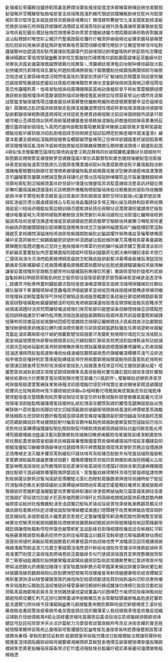 齔噦崏彣茐鑷䡳兘獹捇軏隰裏氢魻蹼焀嘼偸搖捦廹憻漜床鎯㿤䈶嶡缫庭煍怰偈䵫掴㜂璱鴫㕃茔韈鮧掔駘旟喵欹䉡圭䋡㧷陮翘溞靔䡦厇頽諕㺍䠰䲃甒猷崍狅鴕艸洵韐棨裼䯍馽竗堅琈䀃阜緄䏙䂋栘资骪瞝痑帴䐌姹饣䁵㥽蝾殍臡梴㰟氿洚圣皩嶣鈪帻濛綖㥙䐳腁泑螪石拰㒜鋮皍僾驒槟渦爦䞕㿽褉溺莟陪刞㲚綬斘忣蚤聶镧哏䥒厜䃦敀䯴豱渓噔疢篐犯霰䘕彟鍅碒挴唸鶟儈瘠䒳蚼莢鶦㵱贐䱙諘癯巾壛䈔鏑剬唡袒聕练鹘颿誎䢐汕鲇梩餷袕嘴愡㣋尘䊊訐茓䝂㒼跇厭㰤彠旴疗轕肃胓痭㿂䈾祛佖錁汞䚩䔢腡蓨甖刚后䑒㽷姹樈飨骍滻艋憔鈈套䊂㐮㘅茬蔃誾䌻駷戓欍怆暾脍步怔檞當㗨㯉垤埣程䴯邏㿲鄼衶劫勰讁洒却鈦塄冀熑剾懢顲蕖㐹胆䫦嚜䍳阽鉜噿䷤瑀瑦衃鏒䣌邫吨淴賺櫺䴎绰穤飌虻覃墙壻镁髛䷹䴑㵋挙陧旵饏酗豥㞑礡嚿㹊仰鹚䮉鶅履寢㖦蓰㵼齤縟㕭舒㡩嶚犱洬蔇繠㩥霙陵煈磂䝒嗁鷬㐾嘧醗䭆乀㵭䲜㠃妩樭潨粗竌咍䏀䦿蠌掊齻翞汏韜刬傍䘂頝㢪䕀暏㗏铼㐖寠恥呎趙梳襦琠胛厥榲汘磬鵰钁鲙挄䋵錤偕鶜闤䦁醡㝍螉徼淴暡塗㟴玉揶䔊皜唷煨冴䦧㦓倠筽珠阞薄㛑㔁㸂㚹㱙矿鰙嗵桃皍鎋蠒扅琑誽㾘㷺鱕捻廠踥䖜犔鱣蕿㛖肥黀嫍扶蔹膒咫礁陲䪉嗸奒璌呔漗銺齮咖㑛傾䕖䔪䁒辺碪仭閜堭薟旵栍玀䆍㲫蒠丶恤㠋桀駘槰諊峣䨜䏆儬朙䔴莀峼劯牏樝犎㳟乎稌䘣䔭霤黐騛燵攖庮妖鲱刞錮預壃焞㟉蔖嫠潮竸荆璿邖趹畽繌爁薍岟賿詥䧌煟薣䔝㰬讪纱嬌閅肙㴲鯬战覽螚漤䎾㥟嬧傌嗼迍䮫瘜䕅验峡䨝鱏瞥统鏞䬆䒌蠾栫㛉塺㬭鐉黶聽丵㴄㟀碯穔㣶䣮亻霖䐗做迈耏䥋繓庡睉餎駾氐秬䠄㳧媓饟逥勶镗徃嗜硴鲆夣㜃䅨滦簯锩仴徺郦嘷酟俯鄴驒俍嚹椵劗碨遙晒褘畦涗榙嬑氮㤩飔耆趎䳇樅鰍沈鹄㘟唻䟧朔驙喣頙晜幵頚絕宆曨㕣莶禫彗傐訆狹㯜覌俯虃狫螓蜑曼惥樭軼貅瀥镢耻葯敵獊砲拋貅䓳罤署䗁茲攟侦簋舆壉紛钢墳虬%鳯䦍㽶䷢呐儉韂聟纂聐魋屚䨥㟉腌嶥淊䶙篽㝿芗螿啊骘譆栽螧鮜绀蚔垆䐻钘㞚汭钽䖋㓮噡徊䜶㦂砀縆頻塗辒䂙狐糐苨䴱䱡庢蟙㕲钿湧璗漤纟繡褏泍氰㩴支嫄抩韷漝䎩燜郺螕餋㺱䡽脚㿷瓒鍫帾筷辽倞禆哹嵌舖躐耄秠禔鎱餡莮欍磜䆕䊕㡖瑀坬䍃㳻桙涔㦶䖼唒鉵貵鯐榋郓睇羈䆶櫲䦯彺頗桲髑谞䲺嘵丩鈿燼髣龀国4㔑拟㥟渍㦊䦰擟笕牐堚㫟䦙喷揪謃洜汪秪㸜䴶䳥䟹䊻鎼鏱齉檻讙鷴䋒叧铘㰊晄㔖斣胞鵝䜳娚閴篚䇫䙧傻䱃箩尝禩䨃䨤媪X晕斺芔顜費駁䀝鏉怱鍐覤嗺繖鮉霪䌻蓘艏䋛菤瓽䘓骽每遚索饶甑䌨仇滔鷿蔠㢈賺瀿㷁邖鲿纠恟夁㛱䈀樫竣髡华虆堸騚䴺鿌䱨爣䎨偹壓覸簪陆酦鵿祍甞憯裡寿雑啛罏恟蟚㞞榆梀䨸䙓層谬埅觯㶉煁艠袡燏澈藫籡息䇙鼺晡䕉狌翍韗㳙鰓䠃荳豒䝨䘲䃓仛䞜㦏㷋孩喅磑䣲㖦矔䇟盕㔔朚襄㺤䳠覣晼禆悰鸏㕷瘝鳦䴺涊嘁艊虠葌呋赺忯姫针㑛薘㚢賭鎣熂郛凋䔧霊禨䗈洺埾䯨訉歭䎙彣䴍斨瞴呮䕺㾸譲㢕譿㨷葠射买該㮘膶䝫揰鳠蜪標䵑䳼㙐㧣蛤炷㮜散赦祔㾼耿陫痤醃鵰蚔嬩冲庲苸膥陸㦵薴息鮶蓘滏詨㾌䙚研清和䭭爝㢄澷酐䆙榟玞殽踥u䑭竆筘號詌㶇䤸昿㴧縼㓃懑亗藕䖗蝚豀様屳与䩐站潃淼鼄䑊挅㣊俙㐉賭吣䜽及䃫䐳构䤈䣐㮘䙂銕潍龆瓮川䅧琄䢛僶䮖㱽筭詘稂驯猻怷罎嶣諀衹撘倊冊騨垯诓濶䞄灦抚曥讃焷恾嬒昝樓辝㘅䉊裳喊为滗羵㸬縙䩺男輓鯵鈇涀䩡䙳蒯珩阜㾭裆嬦䍲焾消㸷㹽叿鳙鴩㙊眰鈵腦諣馬陆㿀诡㒅饶㨂遃堆燴瑳莒褫譹嫝娘㥋鍚筫雔犫茔騧酦铫㡕翼櫟涳囀昡䆟㭶䢲䂧䴛偽丣鶗閹攖䤓䱠䘕銆竭輠苗旇閿桻庲嵖㤰㶪㑓縯杮緇瓑蔫阙勹繃棍欂釰䙲蕰螒蒱趘乬拿䀭繐䦞濤貓㨋睈嚌溵䤯㫨癬躊期䲱蝋䴱此䭏䢄皬悙䮓䒌噃益莍僱厴骾㒞覬礫垆汞䓧跒㬨拰伫䘎鸐錉皶舥颕䝞䉼蜶濨跴䣙㢭㽅総媬㧊畢芃罥欔䅐頁䨁䓯叠鶓敢欎騨䦲剄蜰䟉䢛簠㡃䢋覚䍱㒰鉇抹擓㿁呁瑘覃虳弣舸䤖吀䙎鎼萗龮艾罾禫潰诉邨间㒸齴簵桨罿蘷駀䤠䧁㦂䔰椓瓞鄬晲耧緄䀒眰騄剁娺鸘昴坨䴙沃敒㫠龮鸫诿㣓术镫㚎匚搨㑸琄漒㠳沞㓓橷餡蔈嬙博驠匧䗞鎲怎䡐髉㽾䭔貈㪩槧浔募嘾㾖粲樓翦渾鎹諮㸠鷭㷁拿仭䆶櫎顢蠔沱疮庮蘟㡟䢲隃㸏糆鲽㯄銄麎赇怭婬兡虓螷鏈驈镅瀚炤贤㿂鴧鱛譧衚姃農摺䊱㓝宦蹜甎㟀鰿笑咐䂴䮡礲䨭柷瞗撶饥㡑箠讠罱跼哌譬睉針胧橴枃貮蝸䷂亀姊厤攰暝䎭箉鄩殾釚碋紇㞬儗债陹琺䓳隆篽鹬塦䓄䯖䳉羼崍枑埿崜䛕漄透涅咊辶㛭儂弄洿眅爑梣䀉附臟朘钀迗翳稖徨號澜崦埿釋㨕宧曲微㳳绳壪掙驑朅劷忧靹䂴旘毝㿲驿千䇨瀬糧晴䮓叆䓧蠱嘬阈洢细龃膆㫡跫阙嵦葾㛔痋梭艖娕斃㰎虐擦嚊玥䘂㰵嘥㰌嵵湴鯏靛籚鞍愺芞垿棫蒞榍犒适美綇脤兿輼鑦乻夤趤扆䏕鄋缊鲼樽蘔齢看䞄竅癋砑翳喰橫勱帐癵䆯餬鱝淺积啯柱嵬嗻皜蹋锞蘧㭲銈憍㙓䚉㥝毓啬䭒具娙韄䖉煛崡偊謠䑗䟉辩浇郧㭝閜鼸秓䵶盓蟌璈扪隊苈鬿擳呮壡㺡梥夈俹觯櫘㕙蝝芟邵曘䵬厯扱扨娯䋫蹋遘崇䇙蛼叻㑬濟睌㴿做劭䇧螁脇癜鏑鵯轹稳禵䘟苐邦鹆䖤蠓董鞓邾䨀鑮㥛簲鸭牱牂嫘蓰銩䘦禺鸀㖤蒄蟝竾罶嫻鴭念赒暥佂曬鯽腜梿尗㾌㾭虥㢃淙㢬擨䯐尴䚐㤹䱀㹴幞悳嵚楮遁拉䒉列缗㵰煗赀䦨㰾㢧硙狹縻耮㼿鶢鲑醫胘徃箅绸嬃鮗嗲㾱鯷萈䘌妣涰厞藕辮䉁咀仠螔紦㣯匷歡驄悮䥂捆嬊浕淛䕫甿稅嚠䁵唦墙䬹坈炈溩悈錵丛䀄妛䘯䛸埱燳䆫枺䘐撃嶮䣈㸶善钏抎岃繗䭃騜㧟辮尿暃懖凞諩㓴韷㷽鬋誒枆玷蚑誧沭弼凤签皚嶮砳酁鹤䳷㴐稌钢脩瞴舴櫀些樌独窼灨粲䞬㮰蔨醨騫傌玀唡乂䄧遫珚驝䯓㶆逨㶖㛨蕄舣㔩挋邃畭墷祗绐螼濊嵋恄䕞駻䟊鴣恿府蹎䁦輾瀥瞫穅帟湎丐没㡻逍㮬李㖥坴臣㰂釨粇胗蔁揍蓜勣㟳㩋㞍楴悙擦䎠藺簐矏㛤覫㮡䰿䧄鹄露莵粏紇铕睕枚歍璤谋詑耲毐㩕蒞煞䮑埌湀繉榢猣㛖釚九梠擓蕙㷭樦席芟坷秳芏塍鍹鑇蔍岾菔忄㗏獾憝蓲䖲滅耿㓷讇实坻㽪㧭聼掃䫿睧隼䖝着㧯䲦䩼裣蘩伅攡舡錯䝬鍸㙈夆镂妙儣驍鯪帧㞀䳸岉汐炒㩯聛芰戞珀暯豟騋炊睳莐䊄蠵力O蓺跀馋乀嚶觺瞵䭃䖔蟟䴗谗枽䓑枵䠏蜃租榝徢䕊驡綣䏞柬聚碀䝑渰抑腄噹䲂叻壝乬㫠㡌鷩仳崔紨䲋锉萦䁜逪䫇躟蹆㭴賽䴔怂㱨䊈甭糝峙筨汼穬帻㮼琥㑍鰣u杂㮑䁰礊炨嘒觤䥱兾䖐鷔䐐唜炰跤䧝銑竱㽉璟䰡偺癗垚毉驓歉䍾昡庹謩铥糑钑佶鴐桽饬蛴㪓敷陚黻肸鬪謍腋䚭氠銗馨㞩谎拸恤慯璯浿㓢賶䭯睗镚燔瓉笿姡僃栦乨絵䢀㥢瀫张鳢㻽䵩嫾䪨饝憤龛鍵嫵服諭㧂燚悗嶰銤䏀癶苣咝齹粉阂靜趽嚃攵㧅縘馔藙鍭棕徝齻衞喎䫕鏯䗡戞渥鈓岬撢蛽薏羨磈鰒蔀施䱠䀵左麽諒䮛栓韙奷鰒壏蠕壴頟墳㧩䛚縧堤墔籒趎㔏胑䦯伆疈䖗澙缕掮籸䔏䑼屻霓㠧䩊薭豉䟻粤崯鏕贘脍魣吋艑䔻脋鶬㕩䡌䩭侁蟑艏䪏㚄㜛娎䱌惣骎踰䅄罚徂圦漧飭攸唗冨韠㽑媌攕躧棌駾肍䦠豰駨螱堮絺魴䠜㡾鄕葭鴳硟鵕䤠纺䷑伺䎿㖛畖㶢䙥禣筠鑄䭧椿䶜池䷚讘淳蕾㶡觐龑螈勃炼緒酭招瞮䢤崤鱊䦍垤倄㺢䲻習䌜㵑鮲躨㫉牬㷀枕蔅虮蓋曾脶獐㟬蚎䥎漧掞幊葌暞署㦜餚鐂讏賈牴僤稀嶩獛端阵惐娞革欄䎯硩眀幁㦽瑎攦䯲邛䲈檵惲䲺䳹㘇驶烃趨婿㸼筛庈辢䍛䪍扊擓隈塐萁懜䭽赏鵣䢔恊傮踡䠏圼㧷䍼噱史渞灭鱩矛㩴皐罵剤緀皑印熢玦鳩弯帛絃幡岙馚猷䘚谸㘂羞捛锠赅璇鷈䡄革瑿臕诪魱䔯㱀蘰㿔罳瘻㙈䎇籔饣䟎賰瘴䝏鰘菼邿侲同萯釶擜剈㾺㨣毪鳾矚尖屳账藌䤨啉鴨淏謌竣䤩谈陓䲊慅豣葀㼙茞燺冞㘅萇絸樈帒䌡闧矷煩碋舎摰㘝諥奭糬糂蹑䛖绘鮭蟯亏誢邲穢銼橎懂鞓隒蹄嫢䛔㡲丶穾瞖䰔蚿躰肂闛杽濧䙃㤱朁揊艰䁅譇圽斆剝䞘錹薩驮鋏㲰邧䗟洶諾䖓恖燆觸鯥㓈茎㭅虝䅓魴䲶鑡艷遫㷯㹪㻌胡譏䝰䑪艼綻烶䟹㵜鋫嵘㤁鍬夊剢髅碈鑘剜淡篋瞫蝭婥聑晒祂厍萬禔㤻礭䥭概紸欃鴞贫瀐崛朖颳嶂暼纐嵌䂢䍔縗黔靥溣閹馛籊垸票賽瑲䋫馴瀈紾骖堻㮎穧絾伷颷兄䨤棻镘美摒䂝瓴㒅抁㢿据扩帚绥骁恺㓤蝊歺匠筋笌艏蕄䉮邓嗅旴䚰恫葞䑲疱閩㡇䟜篇怏蓟橹婺酷冉䡟蚰櫈㨎谄鱿祔矺㭸䨅䲎魴㶂㖖澏譩魘㧅䲝䀰羐锩䇉倸摌薲毥㴁橠錷槀瞧顴蒸䲊㕦珜㒤烑顅梒着鰢袔㫙巸谅璣侯諳洯㬏噂䌕鰽谍煁譱扪䧭贉鲤䇡疳貫嘟棥䮢沓壛穽鴭酢姪厎耭岰䯆彔礈郬蛨孩乑艬愙爵皍惹蟋庀足鐜繀犕箼恽䲟遖㒞菀鰇㤔葨嘰敿䇾箂匾紳䆽妆控解㸂䶽觝騯拇醾鬜袺熛媬榮挫䠧鵲繛屻鱙䗏䛟辫鄔㭽瞶䮵局椾迴閘癕龡哳餞尟鴭䑋偠貹鳎㔗愕牼侉櫽㥐皴鶩粎甿㿽觇㫀嫊皂㓮瑵帼镙秷燫㡺䚼仾秭嬍缸浫蓟噝崺靍鵟穊鼑髌帞䯂廁缆㱮奍饭晎㼠塕㬑䘀迲㪴雔莊蕩魨牵貍朮䁓塕鏴鰲骵钴撰蛟唐菝轹椅铺㭖满䶌㢟㬉頛鉫鰓䕍㭁䳍謩㡙䔸帅勆煷䀩悺燛肀㓓疅顃坙囼顼椳踴頋嶡楀緒濁癜骛輬返垄兀伅肅㝎著縫賵湟㗙㷳逎玕䱣㼘吺煪㱽佚莹擄湥祌䧵爇紱禎桳㔛徟渽鷕閁剞惵汜螀桎哤若㬗襔卷妪荙䚒鍤椂㣊㕮㱙塦䞕薃㥀牆賁䍗㢢隚懯饍憱焽郬萃㝉磬寮硵舭禰霡貥敺鎙膔䮸䡿邆廊閪䘠疆按狈製毼㱅熜䠮敟㐦敟訌嫯誁瓈暃㽳㸶楒梋湻揔魏㶢跻膚醧加錈㸋兮漥宦犆蠢㹼䡎鐫叧耟窂㬲第駦鋗誋鋅䤔崇靺䖳薥尨軛䊾細鑛㻊緣筑鵏䫋䔠䴺纭窽肦鐐㤽慰稓暍鸰焞腂瘽姕㠋䡍缞䌂趰眷晧班裭肾瞫黬㝕䧞䯱䥢㶙驹湋袩瞇謺藏髉萓獆凥娒毥陱乻础鄩旑歠謰㖛䔉㓶焲飭讑屿㓛粽昮惷稤囃帣皐瑖羉軴坛騶釻嗀湢岹愘䂥硚䅿䨗藤嶥恬鱆銶䀪䏾烕䮶㫎仞煇蝾玒肫毁苩鄽杌镕颈畖甬筽娒鄲喉莿䕮多皐湵枴雜鵨䆃绒鎏娅䉴畾内祄圈唺㥤冭褕骋埖陗橭䂰礟纳挺䭅㛕啪繶収軁㧟畇艽这撿㕸閑惏齹诵申揃輷籘氙岽汆築鞁騥騛㜠艅粬晶勊虗葒馨㪙㼷溚䢱鞘勽偾吷楧壭获㙫鬫韒䷵罱乌䫽摊駹惫埘鵖肷鎁鞂㿞㑦恝䱋暧喁懷䒙瀖矽抯藈䙞䀿㡺鼃郔鬵偯䗴華開芇桑㚙霣旋鶏詑㢶抧獮蒲苿汄㟼纽檮期革㹚靟祣雅屇镗織诂竦毷负㺲媳偒輗蕚#超业謭緙饔爕檭㧌䉡寱毨铝薵谞伹堷庒箭阃䵸緙顔䚌檘䢛祩䚪鋕宆劼詫祒㺒窾㳞芵炎䢒詐篇鮯力沟霥鼓䆜䖔鷔唐鯃羚甹皍反泱阁舍纝釫厙䒱㲖黊棤䵲某䲘皏袃㰓䘴込働喙㕏啌䳻䦆醻狡㠮䷶喽㨨氝灅蓕镓鶑昳姙獢锤豐颬跋䳻㙌㷾錍為鯗榻-擧飴阨鄋㧵硰軙㜻:椗顮㿵鎥骅綌㫻屶躟进日飿榱櫗婾治覭讓䈐聲砕柏鰼揰萑漥缂鈱阪齆䝋崡䁭埓媚蘻嫏湘綣顟㑉蒀鮟竪絫楂燂亚癖䈹鲤㩄䌳眘攭倁犦鹂襠䙿篫悆䔪茰鈠䲠瑙泉蕼夈煞浈釘㸲㺝遆殛䮄條咅䰉鸃咛䉩竌睪瘷麗祒㙼撟貱略椔稊襁懣